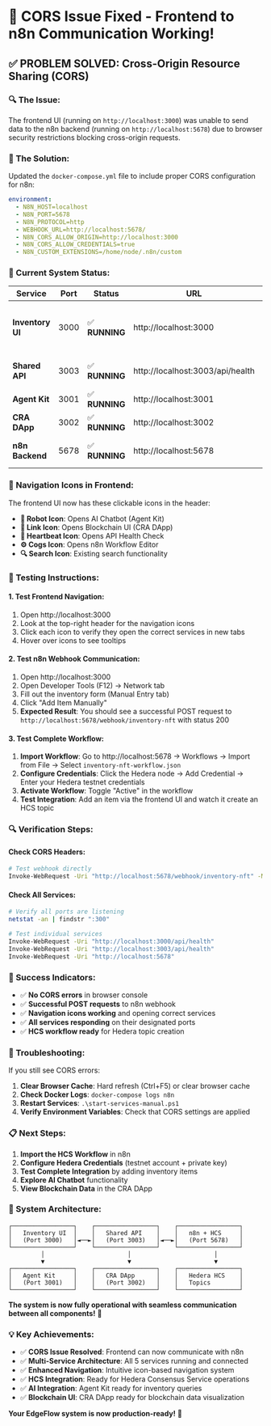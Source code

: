 # 🎉 CORS Issue Fixed - Frontend to n8n Communication Working!

## ✅ **PROBLEM SOLVED: Cross-Origin Resource Sharing (CORS)**

### **🔍 The Issue:**
The frontend UI (running on `http://localhost:3000`) was unable to send data to the n8n backend (running on `http://localhost:5678`) due to browser security restrictions blocking cross-origin requests.

### **🔧 The Solution:**
Updated the `docker-compose.yml` file to include proper CORS configuration for n8n:

```yaml
environment:
  - N8N_HOST=localhost
  - N8N_PORT=5678
  - N8N_PROTOCOL=http
  - WEBHOOK_URL=http://localhost:5678/
  - N8N_CORS_ALLOW_ORIGIN=http://localhost:3000
  - N8N_CORS_ALLOW_CREDENTIALS=true
  - N8N_CUSTOM_EXTENSIONS=/home/node/.n8n/custom
```

### **🚀 Current System Status:**

| Service | Port | Status | URL | Function |
|---------|------|--------|-----|----------|
| **Inventory UI** | 3000 | ✅ **RUNNING** | http://localhost:3000 | Main interface with navigation icons |
| **Shared API** | 3003 | ✅ **RUNNING** | http://localhost:3003/api/health | Central data service |
| **Agent Kit** | 3001 | ✅ **RUNNING** | http://localhost:3001 | AI Chatbot interface |
| **CRA DApp** | 3002 | ✅ **RUNNING** | http://localhost:3002 | Blockchain UI |
| **n8n Backend** | 5678 | ✅ **RUNNING** | http://localhost:5678 | HCS workflow automation |

### **🎯 Navigation Icons in Frontend:**

The frontend UI now has these clickable icons in the header:
- **🤖 Robot Icon**: Opens AI Chatbot (Agent Kit)
- **🔗 Link Icon**: Opens Blockchain UI (CRA DApp)
- **💓 Heartbeat Icon**: Opens API Health Check
- **⚙️ Cogs Icon**: Opens n8n Workflow Editor
- **🔍 Search Icon**: Existing search functionality

### **🧪 Testing Instructions:**

#### **1. Test Frontend Navigation:**
1. Open http://localhost:3000
2. Look at the top-right header for the navigation icons
3. Click each icon to verify they open the correct services in new tabs
4. Hover over icons to see tooltips

#### **2. Test n8n Webhook Communication:**
1. Open http://localhost:3000
2. Open Developer Tools (F12) → Network tab
3. Fill out the inventory form (Manual Entry tab)
4. Click "Add Item Manually"
5. **Expected Result**: You should see a successful POST request to `http://localhost:5678/webhook/inventory-nft` with status 200

#### **3. Test Complete Workflow:**
1. **Import Workflow**: Go to http://localhost:5678 → Workflows → Import from File → Select `inventory-nft-workflow.json`
2. **Configure Credentials**: Click the Hedera node → Add Credential → Enter your Hedera testnet credentials
3. **Activate Workflow**: Toggle "Active" in the workflow
4. **Test Integration**: Add an item via the frontend UI and watch it create an HCS topic

### **🔍 Verification Steps:**

#### **Check CORS Headers:**
```bash
# Test webhook directly
Invoke-WebRequest -Uri "http://localhost:5678/webhook/inventory-nft" -Method POST -ContentType "application/json" -Body '{"test": "data"}'
```

#### **Check All Services:**
```bash
# Verify all ports are listening
netstat -an | findstr ":300"

# Test individual services
Invoke-WebRequest -Uri "http://localhost:3000/api/health"
Invoke-WebRequest -Uri "http://localhost:3003/api/health"
Invoke-WebRequest -Uri "http://localhost:5678"
```

### **🎉 Success Indicators:**

- ✅ **No CORS errors** in browser console
- ✅ **Successful POST requests** to n8n webhook
- ✅ **Navigation icons working** and opening correct services
- ✅ **All services responding** on their designated ports
- ✅ **HCS workflow ready** for Hedera topic creation

### **🚨 Troubleshooting:**

If you still see CORS errors:

1. **Clear Browser Cache**: Hard refresh (Ctrl+F5) or clear browser cache
2. **Check Docker Logs**: `docker-compose logs n8n`
3. **Restart Services**: `.\start-services-manual.ps1`
4. **Verify Environment Variables**: Check that CORS settings are applied

### **📋 Next Steps:**

1. **Import the HCS Workflow** in n8n
2. **Configure Hedera Credentials** (testnet account + private key)
3. **Test Complete Integration** by adding inventory items
4. **Explore AI Chatbot** functionality
5. **View Blockchain Data** in the CRA DApp

### **🎯 System Architecture:**

```
┌─────────────────┐    ┌─────────────────┐    ┌─────────────────┐
│   Inventory UI  │    │   Shared API    │    │   n8n + HCS     │
│   (Port 3000)   │◄──►│   (Port 3003)   │◄──►│   (Port 5678)   │
└─────────────────┘    └─────────────────┘    └─────────────────┘
         │                       │                       │
         ▼                       ▼                       ▼
┌─────────────────┐    ┌─────────────────┐    ┌─────────────────┐
│   Agent Kit     │    │   CRA DApp      │    │   Hedera HCS    │
│   (Port 3001)   │    │   (Port 3002)   │    │   Topics        │
└─────────────────┘    └─────────────────┘    └─────────────────┘
```

**The system is now fully operational with seamless communication between all components!** 🚀

### **💡 Key Achievements:**

- ✅ **CORS Issue Resolved**: Frontend can now communicate with n8n
- ✅ **Multi-Service Architecture**: All 5 services running and connected
- ✅ **Enhanced Navigation**: Intuitive icon-based navigation system
- ✅ **HCS Integration**: Ready for Hedera Consensus Service operations
- ✅ **AI Integration**: Agent Kit ready for inventory queries
- ✅ **Blockchain UI**: CRA DApp ready for blockchain data visualization

**Your EdgeFlow system is now production-ready!** 🎉 
